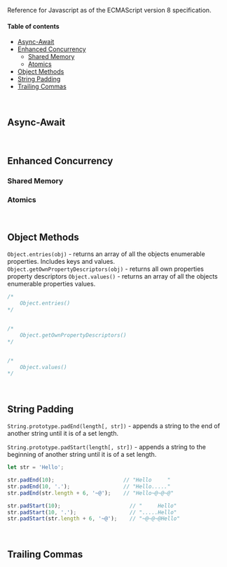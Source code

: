 Reference for Javascript as of the ECMAScript version 8 specification.

#### Table of contents

* [Async-Await](#async-await)
* [Enhanced Concurrency](#enhanced-concurrency)
    * [Shared Memory](#shared-memory)
    * [Atomics](#atomics)
* [Object Methods](#object-methods)
* [String Padding](#string-padding)
* [Trailing Commas](#trailing-commas)


&nbsp;
## Async-Await


&nbsp;
## Enhanced Concurrency

### Shared Memory

### Atomics



&nbsp;
## Object Methods

`Object.entries(obj)` - returns an array of all the objects enumerable properties. Includes keys and values.
`Object.getOwnPropertyDescriptors(obj)` - returns all own properties property descriptors
`Object.values()` - returns an array of all the objects enumerable properties values. 

``` javascript
/*
    Object.entries()
*/


/*
    Object.getOwnPropertyDescriptors()
*/


/*
    Object.values()
*/
```

&nbsp;
## String Padding
`String.prototype.padEnd(length[, str])` - appends a string to the end of another string until it is of a set length.

`String.prototype.padStart(length[, str])` - appends a string to the beginning of another string until it is of a set length.

``` javascript
let str = 'Hello';

str.padEnd(10);                      // "Hello     "
str.padEnd(10, '.');                 // "Hello....."
str.padEnd(str.length + 6, '~@');    // "Hello~@~@~@"

str.padStart(10);                      // "     Hello"
str.padStart(10, '.');                 // ".....Hello"
str.padStart(str.length + 6, '~@');    // "~@~@~@Hello"

```

&nbsp;
## Trailing Commas

``` javascript

```